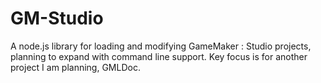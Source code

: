 # GM-Studio

A node.js library for loading and modifying GameMaker : Studio projects, planning to expand with 
command line support. Key focus is for another project I am planning, GMLDoc.
